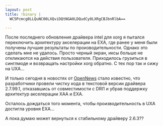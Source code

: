 ```yaml
--- 
layout: post
title: !binary |
  WC5Pcmcg0LLQuNC00LXQviDQtNGA0LDQudCy0LXRgCBJbnRlbA==

---
```

После последнего обновления драйвера intel для xorg я пытался переключить архитектуру акселерации на EXA, где ранее у меня были получены лучшие результаты по производительности. Однако это сделать мне не удалось. Просто черный экран, иксы больше не откликаются на действия пользователя. Приходилось грузиться в синглмоде и возвращать настройки xorg обратно. С тех пор так и сижу на UXA...

И только сегодня в новостях от <a href="http://www.opennet.ru/opennews/art.shtml?num=21518">OpenNews</a> стало известно, что разработчики провели чистку кода в текстовой версии драйвера 2.7.99.1, отказавшись от совместимости с DRI1 и убрав поддержку архитектур акселерации XAA и EXA.

Осталось дождаться того момента, чтобы производительность в UXA достигла уровня EXA...

А пока думаю может вернуться к стабильному драйверу 2.6.3??
